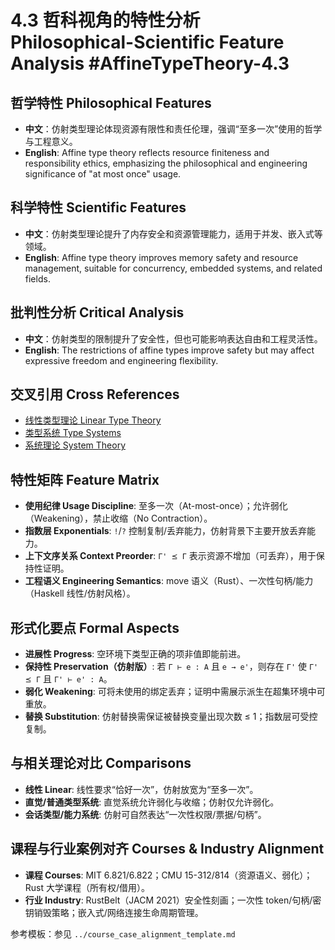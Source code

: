# 4.3 哲科视角的特性分析 Philosophical-Scientific Feature Analysis #AffineTypeTheory-4.3

## 哲学特性 Philosophical Features

- **中文**：仿射类型理论体现资源有限性和责任伦理，强调“至多一次”使用的哲学与工程意义。
- **English**: Affine type theory reflects resource finiteness and responsibility ethics, emphasizing the philosophical and engineering significance of "at most once" usage.

## 科学特性 Scientific Features

- **中文**：仿射类型理论提升了内存安全和资源管理能力，适用于并发、嵌入式等领域。
- **English**: Affine type theory improves memory safety and resource management, suitable for concurrency, embedded systems, and related fields.

## 批判性分析 Critical Analysis

- **中文**：仿射类型的限制提升了安全性，但也可能影响表达自由和工程灵活性。
- **English**: The restrictions of affine types improve safety but may affect expressive freedom and engineering flexibility.

## 交叉引用 Cross References

- [线性类型理论 Linear Type Theory](../LinearTypeTheory/README.md)
- [类型系统 Type Systems](../TypeSystems/README.md)
- [系统理论 System Theory](../SystemTheory/README.md)

## 特性矩阵 Feature Matrix

- **使用纪律 Usage Discipline**: 至多一次（At-most-once）；允许弱化（Weakening），禁止收缩（No Contraction）。
- **指数层 Exponentials**: `!`/`?` 控制复制/丢弃能力，仿射背景下主要开放丢弃能力。
- **上下文序关系 Context Preorder**: `Γ' ⪯ Γ` 表示资源不增加（可丢弃），用于保持性证明。
- **工程语义 Engineering Semantics**: move 语义（Rust）、一次性句柄/能力（Haskell 线性/仿射风格）。

## 形式化要点 Formal Aspects

- **进展性 Progress**: 空环境下类型正确的项非值即能前进。
- **保持性 Preservation（仿射版）**: 若 `Γ ⊢ e : A` 且 `e → e'`，则存在 `Γ'` 使 `Γ' ⪯ Γ` 且 `Γ' ⊢ e' : A`。
- **弱化 Weakening**: 可将未使用的绑定丢弃；证明中需展示派生在超集环境中可重放。
- **替换 Substitution**: 仿射替换需保证被替换变量出现次数 ≤ 1；指数层可受控复制。

## 与相关理论对比 Comparisons

- **线性 Linear**: 线性要求“恰好一次”，仿射放宽为“至多一次”。
- **直觉/普通类型系统**: 直觉系统允许弱化与收缩；仿射仅允许弱化。
- **会话类型/能力系统**: 仿射可自然表达“一次性权限/票据/句柄”。

## 课程与行业案例对齐 Courses & Industry Alignment

- **课程 Courses**: MIT 6.821/6.822；CMU 15-312/814（资源语义、弱化）；Rust 大学课程（所有权/借用）。
- **行业 Industry**: RustBelt（JACM 2021）安全性刻画；一次性 token/句柄/密钥销毁策略；嵌入式/网络连接生命周期管理。

参考模板：参见 `../course_case_alignment_template.md`

